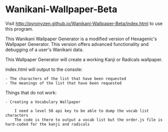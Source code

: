 Wanikani-Wallpaper-Beta
====================
Visit http://pyronyzen.github.io/Wanikani-Wallpaper-Beta/index.html to use this program.

This Wanikani Wallpaper Generator is a modified version of Hexagenic's Wallpaper Generator.
This version offers advanced functionality and debugging of a user's Wanikani data.

This Wallpaper Generator will create a working Kanji or Radicals wallpaper.

index.html will output to the console:

	- The characters of the list that have been requested
	- The meanings of the list that have been requested


Things that do not work:

	- Creating a Vocabulary Wallpaper 
	
		I need a level 50 api key to be able to dump the vocab list characters
		The code is there to output a vocab list but the order.js file is hard-coded for the kanji and radicals


